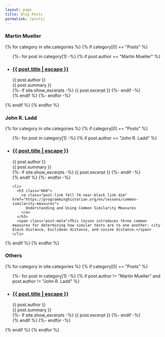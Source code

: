 ```yaml
---
layout: page
title: Blog Posts
permalink: /posts/
---
```


### Martin Mueller

{% for category in site.categories %}
  {% if category[0] == "Posts" %}
  <ul class="post-list indentedUL">
    {%- for post in category[1] -%}
    {% if post.author == "Martin Mueller" %}
    <li>
      <h3 class="mb0">
        <a class="post-link fell f4 near-black link dim" href="{{ post.url | relative_url }}">
          {{ post.title | escape }}
        </a>
      </h3>
      <span class="post-meta">{{ post.author }}</span>
      <div class="post-meta">{{ post.summary }}</div>
      {%- if site.show_excerpts -%}
        {{ post.excerpt }}
      {%- endif -%}
    </li>
    {% endif %}
    {%- endfor -%}
  </ul>
  {% endif %}
{% endfor %}

### John R. Ladd

{% for category in site.categories %}
  {% if category[0] == "Posts" %}
  <ul class="post-list indentedUL">
    {%- for post in category[1] -%}
    {% if post.author == "John R. Ladd" %}
    <li>
      <h3 class="mb0">
        <a class="post-link fell f4 near-black link dim" href="{{ post.url | relative_url }}">
          {{ post.title | escape }}
        </a>
      </h3>
      <span class="post-meta">{{ post.author }}</span>
      <div class="post-meta">{{ post.summary }}</div>
      {%- if site.show_excerpts -%}
        {{ post.excerpt }}
      {%- endif -%}
    </li>
    {% endif %}
    {%- endfor -%}
    
    <li>
      <h3 class="mb0">
        <a class="post-link fell f4 near-black link dim" href="https://programminghistorian.org/en/lessons/common-similarity-measures">
          Understanding and Using Common Similarity Measures
        </a>
      </h3>
      <span class="post-meta">This lesson introduces three common measures for determining how similar texts are to one another: city block distance, Euclidean distance, and cosine distance.</span>
    </li>
    
  </ul>
  {% endif %}
{% endfor %}

### Others

{% for category in site.categories %}
  {% if category[0] == "Posts" %}
  <ul class="post-list indentedUL">
    {%- for post in category[1] -%}
    {% if post.author != "Martin Mueller" and post.author != "John R. Ladd"  %}
    <li>
      <h3 class="mb0">
        <a class="post-link fell f4 near-black link dim" href="{{ post.url | relative_url }}">
          {{ post.title | escape }}
        </a>
      </h3>
      <span class="post-meta">{{ post.author }}</span>
      <div class="post-meta">{{ post.summary }}</div>
      {%- if site.show_excerpts -%}
        {{ post.excerpt }}
      {%- endif -%}
    </li>
    {% endif %}
    {%- endfor -%}
  </ul>
  {% endif %}
{% endfor %}
